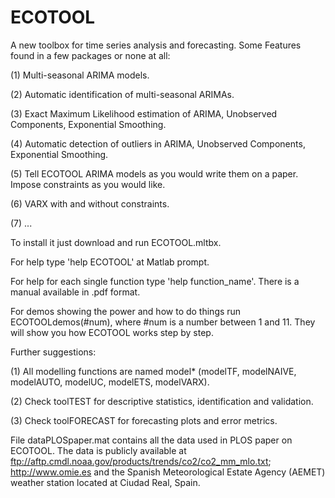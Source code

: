 # ECOTOOL
A new toolbox for time series analysis and forecasting. Some Features found in a few packages or none at all:

  (1) Multi-seasonal ARIMA models.
  
  (2) Automatic identification of multi-seasonal ARIMAs.
  
  (3) Exact Maximum Likelihood estimation of ARIMA, Unobserved Components, Exponential Smoothing.
  
  (4) Automatic detection of outliers in ARIMA, Unobserved Components, Exponential Smoothing.
  
  (5) Tell ECOTOOL ARIMA models as you would write them on a paper. Impose constraints as you would like.
  
  (6) VARX with and without constraints.
  
  (7) ...

To install it just download and run ECOTOOL.mltbx.

For help type 'help ECOTOOL' at Matlab prompt.

For help for each single function type 'help function_name'. There is a manual available in .pdf format.

For demos showing the power and how to do things run ECOTOOLdemos(#num), where #num is a number between 1 and 11. They will show you how ECOTOOL works step by step.

Further suggestions:

   (1) All modelling functions are named model* (modelTF, modelNAIVE, modelAUTO, modelUC, modelETS, modelVARX).
   
   (2) Check toolTEST for descriptive statistics, identification and validation.
   
   (3) Check toolFORECAST for forecasting plots and error metrics.

   
File dataPLOSpaper.mat contains all the data used in PLOS paper on ECOTOOL. The data is publicly available at ftp://aftp.cmdl.noaa.gov/products/trends/co2/co2_mm_mlo.txt; http://www.omie.es and the Spanish Meteorological Estate Agency (AEMET) weather station located at Ciudad Real, Spain.
